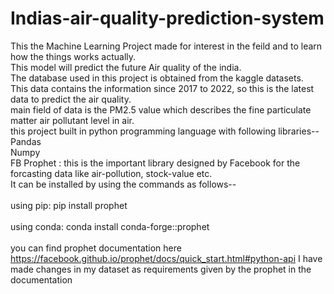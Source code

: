 # Indias-air-quality-prediction-system
This the Machine Learning Project made for interest in the feild and to learn how the things works actually.<br>
This model will predict the future Air quality of the india.<br>
The database used in this project is obtained from the kaggle datasets.<br> 
This data contains the information since 2017 to 2022, so this is the latest data to predict the air quality.<br>
main field of data is the PM2.5 value which describes the fine particulate matter air pollutant level in air.<br>
this project built in python programming language with following libraries--<br>
Pandas<br>
Numpy<br>
FB Prophet : this is the important library designed by Facebook for the forcasting data like air-pollution, stock-value etc.
<br>It can be installed by using the commands as follows--<br><br>
using pip: pip install prophet<br><br>
using conda: conda install conda-forge::prophet<br><br>
you can find prophet documentation here https://facebook.github.io/prophet/docs/quick_start.html#python-api I have made changes in my dataset as requirements given by the prophet in the documentation<br>
